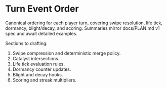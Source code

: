 # Turn Event Order

Canonical ordering for each player turn, covering swipe resolution, life tick, dormancy, blight/decay, and scoring. Summaries mirror docs/PLAN.md v1 spec and await detailed examples.

Sections to drafting:
1. Swipe compression and deterministic merge policy.
2. Catalyst intersections.
3. Life tick evaluation rules.
4. Dormancy counter updates.
5. Blight and decay hooks.
6. Scoring and streak multipliers.
